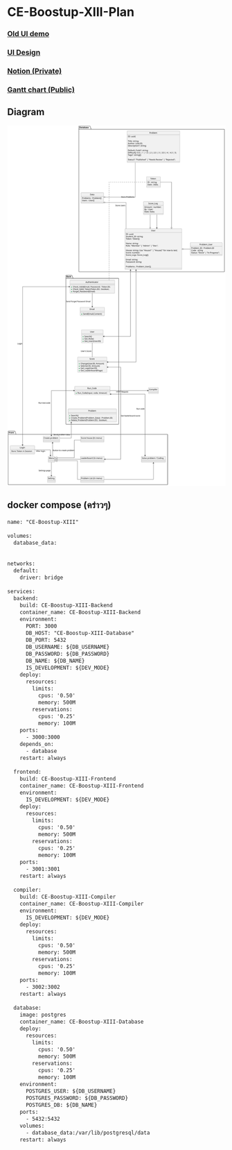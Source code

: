 # CE-Boostup-XIII-Plan

### [Old UI demo](https://azpepoze.github.io/CE-13_Front-end_DEMO/pages/login/)

### [UI Design](https://www.figma.com/design/DLuSS1PvVuIioo4F5Z2czn/CE-Boostup-XIII)

### [Notion (Private)](https://www.notion.so/1694feb84c898050bf5ff027530773ce?v=16a4feb84c89802287e5000c88848f05)

### [Gantt chart (Public)](https://thinkable-bonsai-731.notion.site/1694feb84c898050bf5ff027530773ce)

## Diagram

![Plan](./Plan.svg)

## docker compose (คร่าวๆ)

```docker
name: "CE-Boostup-XIII"

volumes:
  database_data:


networks:
  default:
    driver: bridge

services:
  backend:
    build: CE-Boostup-XIII-Backend
    container_name: CE-Boostup-XIII-Backend
    environment:
      PORT: 3000
      DB_HOST: "CE-Boostup-XIII-Database"
      DB_PORT: 5432
      DB_USERNAME: ${DB_USERNAME}
      DB_PASSWORD: ${DB_PASSWORD}
      DB_NAME: ${DB_NAME}
      IS_DEVELOPMENT: ${DEV_MODE}
    deploy:
      resources:
        limits:
          cpus: '0.50'
          memory: 500M
        reservations:
          cpus: '0.25'
          memory: 100M
    ports:
      - 3000:3000
    depends_on:
      - database
    restart: always

  frontend:
    build: CE-Boostup-XIII-Frontend
    container_name: CE-Boostup-XIII-Frontend
    environment:
      IS_DEVELOPMENT: ${DEV_MODE}
    deploy:
      resources:
        limits:
          cpus: '0.50'
          memory: 500M
        reservations:
          cpus: '0.25'
          memory: 100M
    ports:
      - 3001:3001
    restart: always

  compiler:
    build: CE-Boostup-XIII-Compiler
    container_name: CE-Boostup-XIII-Compiler
    environment:
      IS_DEVELOPMENT: ${DEV_MODE}
    deploy:
      resources:
        limits:
          cpus: '0.50'
          memory: 500M
        reservations:
          cpus: '0.25'
          memory: 100M
    ports:
      - 3002:3002
    restart: always

  database:
    image: postgres
    container_name: CE-Boostup-XIII-Database
    deploy:
      resources:
        limits:
          cpus: '0.50'
          memory: 500M
        reservations:
          cpus: '0.25'
          memory: 100M
    environment:
      POSTGRES_USER: ${DB_USERNAME}
      POSTGRES_PASSWORD: ${DB_PASSWORD}
      POSTGRES_DB: ${DB_NAME}
    ports:
      - 5432:5432
    volumes:
      - database_data:/var/lib/postgresql/data
    restart: always
```
